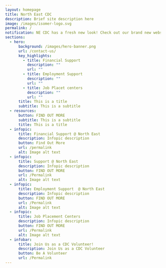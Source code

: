 ```yaml
---
layout: homepage
title: North East CDC
description: Brief site description here
image: /images/isomer-logo.svg
permalink: /
notification: NE CDC has a fresh new look! Check out our brand new website!
sections:
  - hero:
      background: /images/hero-banner.png
      url: /contact-us/
      key_highlights:
        - title: Financial Support
          description: ""
          url: ""
        - title: Employment Support
          description: ""
          url: ""
        - title: Job Placet centers
          description: ""
          url: ""
      title: This is a title
      subtitle: This is a subtitle
  - resources:
      button: FIND OUT MORE
      subtitle: This is a subtitle
      title: This is a title
  - infopic:
      title: Financial Support @ North East
      description: Infopic description
      button: Find Out More
      url: /permalink
      alt: Image alt text
  - infopic:
      title: Support @ North East
      description: Infopic description
      button: FIND OUT MORE
      url: /Permalink
      alt: Image alt text
  - infopic:
      title: Employment Support  @ North East
      description: Infopic description
      button: FIND OUT MORE
      url: /Permalink
      alt: Image alt text
  - infopic:
      title: Job Placement Centers
      description: Infopic description
      button: FIND OUT MORE
      url: /Permalink
      alt: Image alt text
  - infobar:
      title: Join Us as a CDC Volunteer!
      description: Join Us as a CDC Volunteer
      button: Be A Volunteer
      url: /Permalink
---
```

